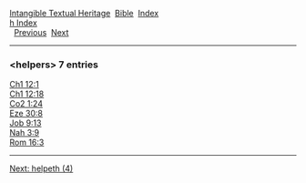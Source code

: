 [Intangible Textual Heritage](../../index)  [Bible](../index) 
[Index](index)   
[h Index](_h_)  
  [Previous](c05366)  [Next](c05368) 

------------------------------------------------------------------------

### &lt;helpers&gt; 7 entries

[Ch1 12:1](../kjv/ch1012.htm#001)  
[Ch1 12:18](../kjv/ch1012.htm#018)  
[Co2 1:24](../kjv/co2001.htm#024)  
[Eze 30:8](../kjv/eze030.htm#008)  
[Job 9:13](../kjv/job009.htm#013)  
[Nah 3:9](../kjv/nah003.htm#009)  
[Rom 16:3](../kjv/rom016.htm#003)  

------------------------------------------------------------------------

[Next: helpeth (4)](c05368)
